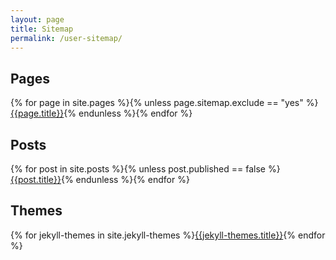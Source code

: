 ```yaml
---
layout: page
title: Sitemap
permalink: /user-sitemap/
---
```


## Pages
{% for page in site.pages %}{% unless page.sitemap.exclude == "yes" %}<a class="links" href="{{ site.url }}{{ page.url | remove: 'index.html' }}" target="_blank">{{page.title}}</a>{% endunless %}{% endfor %}
 
 
## Posts
{% for post in site.posts %}{% unless post.published == false %}<a class="links" href="{{ site.url }}{{ post.url }}" target="_blank">{{post.title}}</a>{% endunless %}{% endfor %}

## Themes
{% for jekyll-themes in site.jekyll-themes %}<a class="links" href="{{ site.url }}{{ jekyll-themes.url | remove: 'index.html' }}" target="_blank">{{jekyll-themes.title}}</a>{% endfor %}